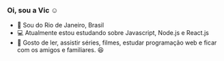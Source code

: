 ### Oi, sou a Vic :relaxed:


- :pushpin: Sou do Rio de Janeiro, Brasil
- :computer: Atualmente estou estudando sobre Javascript, Node.js e React.js
- :white_flower: Gosto de ler, assistir séries, filmes, estudar programação web e ficar com os amigos e familiares. :satisfied:

<!--
**vicckm/vicckm** is a ✨ _special_ ✨ repository because its `README.md` (this file) appears on your GitHub profile.
